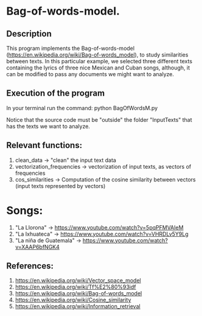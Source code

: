 # Bag-of-words-model.  

## Description

This program implements the Bag-of-words-model (https://en.wikipedia.org/wiki/Bag-of-words_model), to study similarities between texts. In this particular example, we selected three different texts containing the lyrics of three nice Mexican and Cuban songs, although, it can be modified to pass any documents we might want to analyze.

## Execution of the program

In your terminal run the command: python BagOfWordsM.py

Notice that the source code must be "outside" the folder "InputTexts" that has the texts we want to analyze.

## Relevant functions:

1. clean_data -> "clean" the input text data 
2. vectorization_frequencies -> vectorization of input texts, as vectors of frequencies 
3. cos_similarities -> Computation of the cosine similarity between vectors (input texts represented by vectors)

# Songs:

1. "La Llorona"              -> https://www.youtube.com/watch?v=5pqPFMVAIeM
2. "La Ixhuateca"            -> https://www.youtube.com/watch?v=VHRDLv5Y9Lg
3. "La niña de Guatemala"    -> https://www.youtube.com/watch?v=XAAP6bfNGK4


## References:
1. https://en.wikipedia.org/wiki/Vector_space_model
2. https://en.wikipedia.org/wiki/Tf%E2%80%93idf
3. https://en.wikipedia.org/wiki/Bag-of-words_model
4. https://en.wikipedia.org/wiki/Cosine_similarity
5. https://en.wikipedia.org/wiki/Information_retrieval
